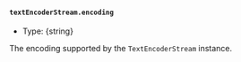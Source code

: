 #### `textEncoderStream.encoding`

<!-- YAML
added: v16.6.0
-->

* Type: {string}

The encoding supported by the `TextEncoderStream` instance.
